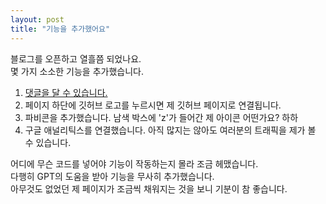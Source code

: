 ```yaml
---
layout: post
title: "기능을 추가했어요"
---
```


블로그를 오픈하고 열흘쯤 되었나요.  
몇 가지 소소한 기능을 추가했습니다.

1. [댓글을 달 수 있습니다.](https://ziw8.github.io/2024/01/06/comments.html)
2. 페이지 하단에 깃허브 로고를 누르시면 제 깃허브 페이지로 연결됩니다.
3. 파비콘을 추가했습니다. 남색 박스에 'z'가 들어간 제 아이콘 어떤가요? 하하
4. 구글 애널리틱스를 연결했습니다. 아직 많지는 않아도 여러분의 트래픽을 제가 볼 수 있습니다.

어디에 무슨 코드를 넣어야 기능이 작동하는지 몰라 조금 헤맸습니다.  
다행히 GPT의 도움을 받아 기능을 무사히 추가했습니다.  
아무것도 없었던 제 페이지가 조금씩 채워지는 것을 보니 기분이 참 좋습니다.
